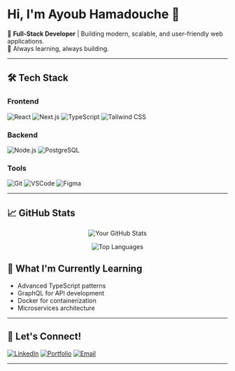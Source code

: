 # Hi, I'm Ayoub Hamadouche 👋

🚀 **Full-Stack Developer** | Building modern, scalable, and user-friendly web applications.    
🌱 Always learning, always building.

---

## 🛠️ **Tech Stack**

### **Frontend**
![React](https://img.shields.io/badge/React-61DAFB?style=for-the-badge&logo=react&logoColor=black)
![Next.js](https://img.shields.io/badge/Next.js-000000?style=for-the-badge&logo=next.js&logoColor=white)
![TypeScript](https://img.shields.io/badge/TypeScript-3178C6?style=for-the-badge&logo=typescript&logoColor=white)
![Tailwind CSS](https://img.shields.io/badge/Tailwind_CSS-06B6D4?style=for-the-badge&logo=tailwind-css&logoColor=white)

### **Backend**
![Node.js](https://img.shields.io/badge/Node.js-339933?style=for-the-badge&logo=node.js&logoColor=white)
![PostgreSQL](https://img.shields.io/badge/PostgreSQL-4169E1?style=for-the-badge&logo=postgresql&logoColor=white)

### **Tools**
![Git](https://img.shields.io/badge/Git-F05032?style=for-the-badge&logo=git&logoColor=white)
![VSCode](https://img.shields.io/badge/VS_Code-007ACC?style=for-the-badge&logo=visual-studio-code&logoColor=white)
![Figma](https://img.shields.io/badge/Figma-F24E1E?style=for-the-badge&logo=figma&logoColor=white)

---

## 📈 **GitHub Stats**

<div align="center">

![Your GitHub Stats](https://github-readme-stats.vercel.app/api?username=hamawebdev&show_icons=true&theme=radical&hide_border=true)

![Top Languages](https://github-readme-stats.vercel.app/api/top-langs/?username=hamawebdev&layout=compact&theme=radical&hide_border=true)

</div>


## 🌱 **What I'm Currently Learning**

- Advanced TypeScript patterns
- GraphQL for API development
- Docker for containerization
- Microservices architecture

---

## 💬 **Let's Connect!**

[![LinkedIn](https://img.shields.io/badge/LinkedIn-0A66C2?style=for-the-badge&logo=linkedin&logoColor=white)](https://www.linkedin.com/in/hamadouche-ayoub-380735336)
[![Portfolio](https://img.shields.io/badge/Portfolio-FF5722?style=for-the-badge&logo=google-chrome&logoColor=white)](https://portfolio-hamawebdev.vercel.app/)
[![Email](https://img.shields.io/badge/Email-D14836?style=for-the-badge&logo=gmail&logoColor=white)](mailto:hamawebdev@gmail.com)

---
